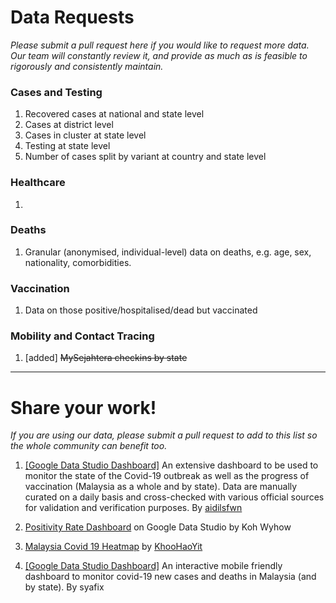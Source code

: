 # Data Requests

_Please submit a pull request here if you would like to request more data. Our team will constantly review it, and provide as much as is feasible to rigorously and consistently maintain._

### Cases and Testing

1) Recovered cases at national and state level
2) Cases at district level
3) Cases in cluster at state level
4) Testing at state level
5) Number of cases split by variant at country and state level

### Healthcare

1)

### Deaths

1) Granular (anonymised, individual-level) data on deaths, e.g. age, sex, nationality, comorbidities.

### Vaccination

1) Data on those positive/hospitalised/dead but vaccinated

### Mobility and Contact Tracing

1) [added] ~~MySejahtera checkins by state~~


---

# Share your work!

_If you are using our data, please submit a pull request to add to this list so the whole community can benefit too._

1) [[Google Data Studio Dashboard]](https://datastudio.google.com/reporting/8ba8d5d5-9a39-4506-af28-7ab8fcd8f8a9)
An extensive dashboard to be used to monitor the state of the Covid-19 outbreak as well as the progress of vaccination (Malaysia as a whole and by state). Data are manually curated on a daily basis and cross-checked with various official sources for validation and verification purposes. By [aidilsfwn](https://github.com/aidilsfwn)

2) [Positivity Rate Dashboard](https://datastudio.google.com/s/gIQwV1fDCpg) on Google Data Studio by Koh Wyhow

3) [Malaysia Covid 19 Heatmap](https://khoohaoyit.github.io/Covid19%20Malaysia%20Heatmap/root.html) by [KhooHaoYit](https://github.com/KhooHaoYit/)

4) [[Google Data Studio Dashboard]](https://datastudio.google.com/s/htzzIusE-Es)
An interactive mobile friendly dashboard to monitor covid-19 new cases and deaths in Malaysia (and by state). By syafix
